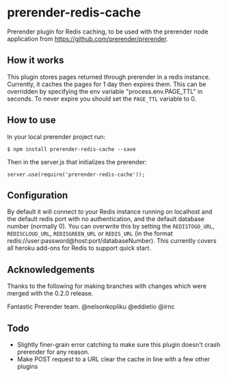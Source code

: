 prerender-redis-cache
=======================

Prerender plugin for Redis caching, to be used with the prerender node application from https://github.com/prerender/prerender.

How it works
------------

This plugin stores pages returned through prerender in a redis instance. Currently, it caches the pages for 1 day then expires them. This can be overridden by specifying the env variable "process.env.PAGE_TTL" in seconds. To never expire you should set the `PAGE_TTL` variable to 0.

How to use
----------

In your local prerender project run:

    $ npm install prerender-redis-cache --save
    
Then in the server.js that initializes the prerender:

    server.use(require('prerender-redis-cache'));

Configuration
-------------

By default it will connect to your Redis instance running on localhost and the default redis port with no authentication, and the default database number (normally 0). You can overwrite this by setting the `REDISTOGO_URL`, `REDISCLOUD_URL`, `REDISGREEN_URL` or `REDIS_URL` (in the format redis://user:password@host:port/databaseNumber). This currently covers all heroku add-ons for Redis to support quick start.

Acknowledgements
----------------

Thanks to the following for making branches with changes which were merged with the 0.2.0 release. 

Fantastic Prerender team.
@nelsonkopliku
@eddietio
@irnc

Todo
----

* Slightly finer-grain error catching to make sure this plugin doesn't crash prerender for any reason.
* Make POST request to a URL clear the cache in line with a few other plugins
